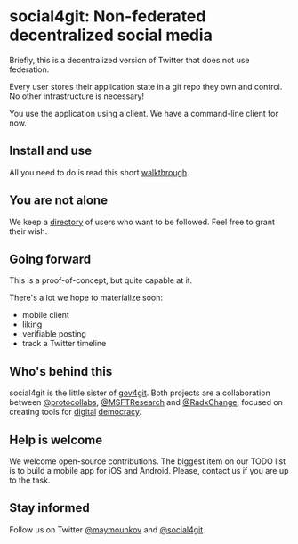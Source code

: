 
# social4git: Non-federated decentralized social media

Briefly, this is a decentralized version of Twitter that does not use federation.

Every user stores their application state in a git repo they own and control. No other infrastructure is necessary!

You use the application using a client. We have a command-line client for now.

## Install and use

All you need to do is read this short [walkthrough](doc/walkthrough.sh).

## You are not alone

We keep a [directory](doc/directory.md) of users who want to be followed. Feel free to grant their wish.

## Going forward

This is a proof-of-concept, but quite capable at it.

There's a lot we hope to materialize soon:
- mobile client
- liking
- verifiable posting
- track a Twitter timeline

## Who's behind this

social4git is the little sister of [gov4git](https://github.com/gov4git/gov4git). Both projects are a collaboration between [@protocollabs](https://twitter.com/protocollabs), [@MSFTResearch](https://twitter.com/MSFTResearch) and [@RadxChange](https://twitter.com/RadxChange), focused on creating tools for [digital](https://www.microsoft.com/en-us/research/group/plural-technology-collaboratory/articles/introducing-the-plural-technology-collaboratory/) [democracy](https://www.microsoft.com/en-us/research/group/plural-technology-collaboratory/articles/gov4git-a-decentralized-platform-for-community-governance/).

## Help is welcome

We welcome open-source contributions. The biggest item on our TODO list is to build a mobile app for iOS and Android. Please, contact us if you are up to the task.

## Stay informed

Follow us on Twitter [@maymounkov](https://twitter.com/maymounkov) and [@social4git](https://twitter.com/social4git).